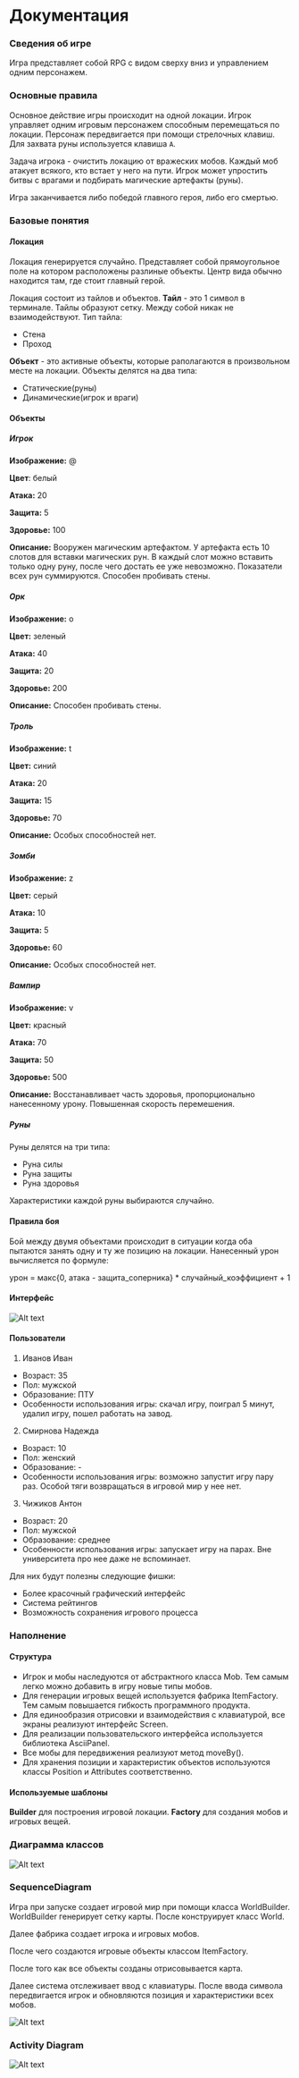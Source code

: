 # Документация
### Сведения об игре
Игра представляет собой RPG с видом сверху вниз и управлением одним персонажем.
### Основные правила
Основное действие игры происходит на одной локации. Игрок управляет одним игровым персонажем способным перемещаться по локации. Персонаж передвигается при помощи стрелочных клавиш. Для захвата руны используется клавиша `A`.

Задача игрока - очистить локацию от вражеских мобов. Каждый моб атакует всякого, кто встает у него на пути. Игрок может упростить битвы с врагами и подбирать магические артефакты (руны).

Игра заканчивается либо победой главного героя, либо его смертью.
### Базовые понятия
#### Локация
Локация генерируется случайно. Представляет собой прямоугольное поле на котором расположены разлиные объекты. Центр вида обычно находится там, где стоит главный герой.

Локация состоит из тайлов и объектов.
**Тайл** - это 1 символ в терминале. Тайлы образуют сетку. Между собой никак не взаимодействуют.
Тип тайла:
* Стена
* Проход

**Объект** - это активные объекты, которые раполагаются в произвольном месте на локации. Объекты делятся на два типа:
* Статические(руны)
* Динамические(игрок и враги)

#### Объекты
##### Игрок
**Изображение:** @

**Цвет**: белый

**Атака:** 20

**Защита:** 5

**Здоровье:** 100

**Описание:** Вооружен магическим артефактом. У артефакта есть 10 слотов для вставки магических рун. В каждый слот можно вставить только одну руну, после чего достать ее уже невозможно. Показатели всех рун суммируются. Способен пробивать стены.
##### Орк
**Изображение:** o

**Цвет:** зеленый

**Атака:** 40

**Защита:** 20

**Здоровье:** 200

**Описание:** Способен пробивать стены.
##### Троль
**Изображение:** t

**Цвет:** синий

**Атака:** 20

**Защита:** 15

**Здоровье:** 70

**Описание:** Особых способностей нет.
##### Зомби
**Изображение:** z

**Цвет:** серый

**Атака:** 10

**Защита:** 5

**Здоровье:** 60

**Описание:** Особых способностей нет.
##### Вампир
**Изображение:** v

**Цвет:** красный

**Атака:** 70

**Защита:** 50

**Здоровье:** 500

**Описание:** Восстанавливает часть здоровья, пропорционально нанесенному урону. Повышенная скорость перемешения.
##### Руны
Руны делятся на три типа:
* Руна силы
* Руна защиты
* Руна здоровья

Характеристики каждой руны выбираются случайно.
#### Правила боя
Бой между двумя объектами происходит в ситуации когда оба пытаются занять одну и ту же позицию на локации. Нанесенный урон вычисляется по формуле:

урон = макс{0, атака - защита_соперника} * случайный_коэффициент + 1

#### Интерфейс

![Alt text](screen.png)

#### Пользователи
1. Иванов Иван
* Возраст: 35
* Пол: мужской
* Образование: ПТУ
* Особенности использования игры: скачал игру, поиграл 5 минут, удалил игру, пошел работать на завод.
2. Смирнова Надежда
* Возраст: 10
* Пол: женский
* Образование: -
* Особенности использования игры: возможно запустит игру пару раз. Особой тяги возвращаться в игровой мир у нее нет.
3. Чижиков Антон
* Возраст: 20
* Пол: мужской
* Образование: среднее
* Особенности использования игры: запускает игру на парах. Вне университета про нее даже не вспоминает.

Для них будут полезны следующие фишки:
* Более красочный графический интерфейс
* Система рейтингов
* Возможность сохранения игрового процесса
### Наполнение

#### Структура

* Игрок и мобы наследуются от абстрактного класса Mob. Тем самым легко можно добавить в игру новые типы мобов.
* Для генерации игровых вещей используется фабрика ItemFactory. Тем самым повышается гибкость программного продукта.
* Для единообразия отрисовки и взаимодействия с клавиатурой, все экраны реализуют интерфейс Screen.
* Для реализации пользовательского интерфейса используется библиотека AsciiPanel.
* Все мобы для передвижения реализуют метод moveBy().
* Для хранения позиции и характеристик объектов используются классы Position и Attributes соответственно.

#### Используемые шаблоны

**Builder** для построения игровой локации.
**Factory** для создания мобов и игровых вещей.

### Диаграмма классов
![Alt text](ClassDiagram.jpg)

### SequenceDiagram

Игра при запуске создает игровой мир при помощи класса WorldBuilder. WorldBuilder генерирует сетку карты. После конструирует класс World.

Далее фабрика создает игрока и игровых мобов.

После чего создаются игровые объекты классом ItemFactory.

После того как все объекты созданы отрисовывается карта.

Далее система отслеживает ввод с клавиатуры. После ввода символа передвигается игрок и обновляются позиция и характеристики всех мобов.

![Alt text](SequenceDiagram.jpg)

### Activity Diagram

![Alt text](ActivityDiagram.jpg)
